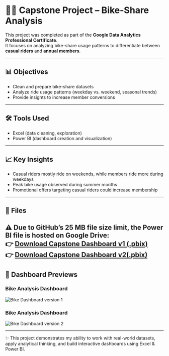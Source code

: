 # 🚴‍♀️ Capstone Project – Bike-Share Analysis  

This project was completed as part of the **Google Data Analytics Professional Certificate**.  
It focuses on analyzing bike-share usage patterns to differentiate between **casual riders** and **annual members**.  

---

## 📊 Objectives  
- Clean and prepare bike-share datasets  
- Analyze ride usage patterns (weekday vs. weekend, seasonal trends)  
- Provide insights to increase member conversions  

---

## 🛠️ Tools Used  
- Excel (data cleaning, exploration)  
- Power BI (dashboard creation and visualization)  

---

## 📈 Key Insights  
- Casual riders mostly ride on weekends, while members ride more during weekdays  
- Peak bike usage observed during summer months  
- Promotional offers targeting casual riders could increase membership  

---

## 📂 Files  
⚠️ Due to GitHub’s 25 MB file size limit, the Power BI file is hosted on Google Drive:  
👉 [Download Capstone Dashboard v1 (.pbix)](https://drive.google.com/file/d/1ONVaeiUB0AmMihw4cbTtQ5VopO-EWMdR/view?usp=sharing)  
👉 [Download Capstone Dashboard v2(.pbix)](https://drive.google.com/file/d/1wl4mMG7pvzS6KlaH3RLkNg3X66Fd-TSJ/view?usp=sharing)
---

## 📸 Dashboard Previews  

### Bike Analysis Dashboard  
![Bike Dashboard version 1](images/bike_analysis.png)  

### Bike Analysis Dashboard  
![Bike Dashboard version 2](images/bike_analysis.png)

---

✨ This project demonstrates my ability to work with real-world datasets, apply analytical thinking, and build interactive dashboards using Excel & Power BI.
